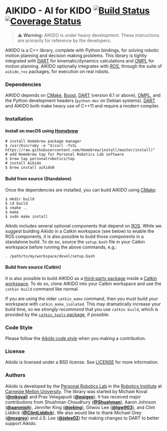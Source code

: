 # AIKIDO - AI for KIDO [![Build Status](https://travis-ci.org/personalrobotics/aikido.svg?branch=master)](https://travis-ci.org/personalrobotics/aikido) [![Coverage Status](https://coveralls.io/repos/github/personalrobotics/aikido/badge.svg?branch=master)](https://coveralls.io/github/personalrobotics/aikido?branch=master)

> :warning: **Warning:** AIKIDO is under heavy development. These instructions are
> primarily for reference by the developers.

AIKIDO is a C++ library, complete with Python bindings, for solving robotic motion
planning and decision making problems. This library is tightly integrated with
[DART] for kinematic/dynamics calculations and [OMPL] for motion planning. AIKIDO
optionally integrates with [ROS], through the suite of `aikido_ros` packages, for
execution on real robots.

### Dependencies
AIKIDO depends on [CMake], [Boost], [DART] \(version 6.1 or above), [OMPL], and the
Python development headers (`python-dev` on Debian systems). [DART] and AIKIDO both
make heavy use of C++11 and require a modern compiler.

### Installation

#### Install on macOS using [Homebrew]
```shell
# install Homebrew package manager
$ /usr/bin/ruby -e "$(curl -fsSL https://raw.githubusercontent.com/Homebrew/install/master/install)"
# add Homebrew tap for Personal Robotics Lab software
$ brew tap personalrobotics/tap
# install Aikido
$ brew install aikido0
```

#### Build from source (Standalone)

Once the dependencies are installed, you can build AIKIDO using [CMake]:
```shell
$ mkdir build
$ cd build
$ cmake ..
$ make
$ sudo make install
```

Aikido includes several optional components that depend on [ROS]. While we
suggest building Aikido in a Catkin workspace (see below) to enable the ROS
components, it is also possible to build those components in a standalone
build. To do so, source the `setup.bash` file in your Catkin workspace before
running the above commands, e.g.:
```shell
. /path/to/my/workspace/devel/setup.bash
```

#### Build from source (Catkin)
It is also possible to build AIKIDO as a [third-party package][REP-136] inside a
[Catkin workspace][Catkin Workspaces]. To do so, clone AIKIDO into your Catkin
workspace and use the `catkin build` command like normal.

If you are using the older `catkin_make` command, then you must build your workspace
with `catkin_make_isolated`. This may dramatically increase your build time, so we
*strongly recommend* that you use `catkin build`, which is provided by the
[`catkin_tools` package][Catkin Tools], if possible.

### Code Style
Please follow the [Aikido code style](https://github.com/personalrobotics/aikido/blob/master/STYLE.md) when you making a contribution.

### License
Aikido is licensed under a BSD license. See [LICENSE](./LICENSE) for more
information.

### Authors
Aikido is developed by the
[Personal Robotics Lab](https://personalrobotics.ri.cmu.edu/) in the
[Robotics Institute](http://ri.cmu.edu/) at
[Carnegie Mellon University](http://www.cmu.edu/). The library was started by 
Michael Koval ([**@mkoval**](https://github.com/mkoval))
and Pras Velagapudi ([**@psigen**](https://github.com/psigen)). It has received
major contributions from
Shushman Choudhury ([**@Shushman**](https://github.com/Shushman)),
Aaron Johnson ([**@aaronjoh**](https://github.com/aaronjoh)),
Jennifer King ([**@jeking**](https://github.com/jeking04)),
Gilwoo Lee ([**@lgw903**](https://github.com/lgw903)),
and Clint Liddick ([**@ClintLiddick**](https://github.com/ClintLiddick)). We
also would like to thank
Michael Grey ([**@mxgrey**](https://github.com/mxgrey))
and J.S. Lee ([**@jslee02**](https://github.com/jslee02))
for making changes to DART to better support Aikido.


[DART]: http://dartsim.github.io/
[OMPL]: http://ompl.kavrakilab.org/
[ROS]: http://ros.org/
[CMake]: http://www.cmake.org/
[Boost]: http://www.boost.org/
[REP-136]: http://www.ros.org/reps/rep-0136.html
[Catkin Workspaces]: http://wiki.ros.org/catkin/workspaces
[Catkin Tools]: http://catkin-tools.readthedocs.org/en/latest/
[Homebrew]: https://brew.sh/
